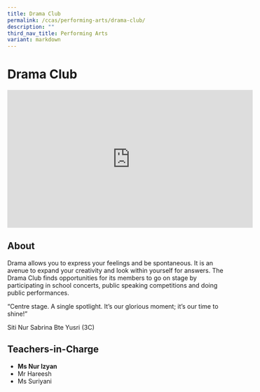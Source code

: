 ```yaml
---
title: Drama Club
permalink: /ccas/performing-arts/drama-club/
description: ""
third_nav_title: Performing Arts
variant: markdown
---
```

# Drama Club
<iframe allowfullscreen="" allow="accelerometer; autoplay; clipboard-write; encrypted-media; gyroscope; picture-in-picture; web-share" frameborder="0" title="YouTube video player" src="https://www.youtube.com/embed/CT9sfucGxgE" height="315" width="560"></iframe>

## **About**

Drama allows you to express your feelings and be spontaneous. It is an avenue to expand your creativity and look within yourself for answers. The Drama Club finds opportunities for its members to go on stage by participating in school concerts, public speaking competitions and doing public performances.

“Centre stage. A single spotlight. It’s our glorious moment; it’s our time to shine!”

Siti Nur Sabrina Bte Yusri (3C)

## **Teachers-in-Charge**

*   **Ms Nur Izyan**&nbsp;
*   Mr Hareesh
*   Ms Suriyani